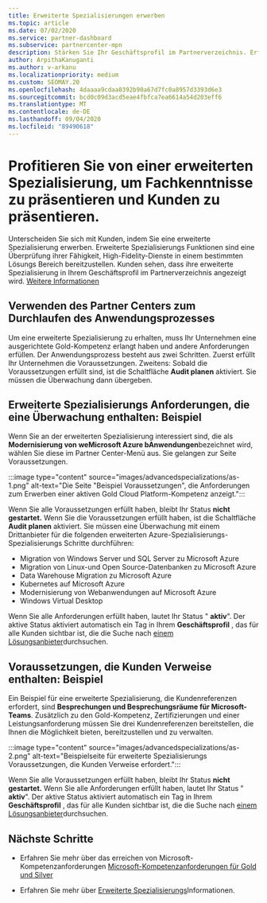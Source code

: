```yaml
---
title: Erweiterte Spezialisierungen erwerben
ms.topic: article
ms.date: 07/02/2020
ms.service: partner-dashboard
ms.subservice: partnercenter-mpn
description: Stärken Sie Ihr Geschäftsprofil im Partnerverzeichnis. Erfahren Sie, wie Sie erweiterte Spezialisierungs-und Gold-und Silber-Kompetenzen erwerben.
author: ArpithaKanuganti
ms.author: v-arkanu
ms.localizationpriority: medium
ms.custom: SEOMAY.20
ms.openlocfilehash: 4daaaa9cdaa0392b90a67d7fc0a8957d3393d6e3
ms.sourcegitcommit: bcd0c09d3acd5eae4fbfca7ea6614a54d203eff6
ms.translationtype: MT
ms.contentlocale: de-DE
ms.lasthandoff: 09/04/2020
ms.locfileid: "89490618"
---
```

# <a name="earn-an-advanced-specialization-to-showcase-expertise-and-stand-out-to-customers"></a>Profitieren Sie von einer erweiterten Spezialisierung, um Fachkenntnisse zu präsentieren und Kunden zu präsentieren. 

Unterscheiden Sie sich mit Kunden, indem Sie eine erweiterte Spezialisierung erwerben. Erweiterte Spezialisierungs Funktionen sind eine Überprüfung ihrer Fähigkeit, High-Fidelity-Dienste in einem bestimmten Lösungs Bereich bereitzustellen. Kunden sehen, dass ihre erweiterte Spezialisierung in Ihrem Geschäftsprofil im Partnerverzeichnis angezeigt wird. [Weitere Informationen](https://partner.microsoft.com/membership/advanced-specialization)

## <a name="use-partner-center-to-move-through-the-application-process"></a>Verwenden des Partner Centers zum Durchlaufen des Anwendungsprozesses

Um eine erweiterte Spezialisierung zu erhalten, muss Ihr Unternehmen eine ausgerichtete Gold-Kompetenz erlangt haben und andere Anforderungen erfüllen. Der Anwendungsprozess besteht aus zwei Schritten. Zuerst erfüllt Ihr Unternehmen die Voraussetzungen. Zweitens: Sobald die Voraussetzungen erfüllt sind, ist die Schaltfläche **Audit planen** aktiviert. Sie müssen die Überwachung dann übergeben. 

## <a name="advanced-specialization-requirements-that-include-an-audit-an-example"></a>Erweiterte Spezialisierungs Anforderungen, die eine Überwachung enthalten: Beispiel

Wenn Sie an der erweiterten Spezialisierung interessiert sind, die als **Modernisierung von weMicrosoft Azure bAnwendungen**bezeichnet wird, wählen Sie diese im Partner Center-Menü aus. Sie gelangen zur Seite Voraussetzungen.

:::image type="content" source="images/advancedspecializations/as-1.png" alt-text="Die Seite "Beispiel Voraussetzungen", die Anforderungen zum Erwerben einer aktiven Gold Cloud Platform-Kompetenz anzeigt.":::


Wenn Sie alle Voraussetzungen erfüllt haben, bleibt Ihr Status **nicht gestartet.** Wenn Sie die Voraussetzungen erfüllt haben, ist die Schaltfläche **Audit planen** aktiviert. Sie müssen eine Überwachung mit einem Drittanbieter für die folgenden erweiterten Azure-Spezialisierungs-Spezialisierungs Schritte durchführen:
 
- Migration von Windows Server und SQL Server zu Microsoft Azure
- Migration von Linux-und Open Source-Datenbanken zu Microsoft Azure
- Data Warehouse Migration zu Microsoft Azure
- Kubernetes auf Microsoft Azure
- Modernisierung von Webanwendungen auf Microsoft Azure
- Windows Virtual Desktop


Wenn Sie alle Anforderungen erfüllt haben, lautet Ihr Status " **aktiv**". Der aktive Status aktiviert automatisch ein Tag in Ihrem **Geschäftsprofil** , das für alle Kunden sichtbar ist, die die Suche nach [einem Lösungsanbieter](https://www.microsoft.com/solution-providers/home)durchsuchen.

## <a name="prerequisites-that-include-customer-references-an-example"></a>Voraussetzungen, die Kunden Verweise enthalten: Beispiel

Ein Beispiel für eine erweiterte Spezialisierung, die Kundenreferenzen erfordert, sind **Besprechungen und Besprechungsräume für Microsoft-Teams**. Zusätzlich zu den Gold-Kompetenz, Zertifizierungen und einer Leistungsanforderung müssen Sie drei Kundenreferenzen bereitstellen, die Ihnen die Möglichkeit bieten, bereitzustellen und zu verwalten.

:::image type="content" source="images/advancedspecializations/as-2.png" alt-text="Beispielseite für erweiterte Spezialisierungs Voraussetzungen, die Kunden Verweise erfordert.":::

Wenn Sie alle Voraussetzungen erfüllt haben, bleibt Ihr Status **nicht gestartet.** Wenn Sie alle Anforderungen erfüllt haben, lautet Ihr Status " **aktiv**". Der aktive Status aktiviert automatisch ein Tag in Ihrem **Geschäftsprofil** , das für alle Kunden sichtbar ist, die die Suche nach [einem Lösungsanbieter](https://www.microsoft.com/solution-providers/home)durchsuchen.

## <a name="next-steps"></a>Nächste Schritte

- Erfahren Sie mehr über das erreichen von Microsoft-Kompetenzanforderungen [Microsoft-Kompetenzanforderungen für Gold und Silver](learn-about-competencies.md)

- Erfahren Sie mehr über [Erweiterte Spezialisierungs](https://partner.microsoft.com/membership/advanced-specialization)Informationen.
